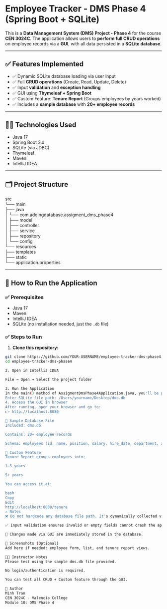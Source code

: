 # Employee Tracker - DMS Phase 4 (Spring Boot + SQLite)

This is a **Data Management System (DMS) Project - Phase 4** for the course **CEN 3024C**. The application allows users to **perform full CRUD operations** on employee records via a **GUI**, with all data persisted in a **SQLite database**.

---

## ✅ Features Implemented

- ✅ Dynamic SQLite database loading via user input
- ✅ Full **CRUD operations** (Create, Read, Update, Delete)
- ✅ Input **validation** and **exception handling**
- ✅ GUI using **Thymeleaf + Spring Boot**
- ✅ Custom Feature: **Tenure Report** (Groups employees by years worked)
- ✅ Includes a **sample database** with **20+ employee records**

---

## 🧑‍💻 Technologies Used

- Java 17
- Spring Boot 3.x
- SQLite (via JDBC)
- Thymeleaf
- Maven
- IntelliJ IDEA

---

## 🗂️ Project Structure

src </br>
└── main</br>
├── java</br>
│ └── com.addingdatabase.assigment_dms_phase4</br>
│ ├── model</br>
│ ├── controller</br>
│ ├── service</br>
│ ├── repository</br>
│ └── config</br>
└── resources</br>
├── templates</br>
├── static</br>
└── application.properties</br>

---

## 🚀 How to Run the Application

### ✅ Prerequisites

- Java 17
- Maven
- IntelliJ IDEA
- SQLite (no installation needed, just the `.db` file)

### ✅ Steps to Run

1. **Clone this repository:**

```bash
git clone https://github.com/YOUR-USERNAME/employee-tracker-dms-phase4.git
cd employee-tracker-dms-phase4

2. Open in IntelliJ IDEA

File → Open → Select the project folder

3. Run the Application
In the main() method of AssigmentDmsPhase4Application.java, you'll be prompted to enter a path to the SQLite database:
Enter SQLite file path: /Users/yourname/Desktop/dms.db
4. Access the GUI in browser
After running, open your browser and go to:
👉 http://localhost:8080

📂 Sample Database File
Included: dms.db

Contains: 20+ employee records

Schema: employees (id, name, position, salary, hire_date, department, active)

🧪 Custom Feature
Tenure Report groups employees into:

1–5 years

5+ years

You can access it at:

bash
Copy
Edit
http://localhost:8080/tenure
⚠️ Notes
❌ Do not hardcode any database file path. It's dynamically collected via terminal prompt.

✅ Input validation ensures invalid or empty fields cannot crash the app.

💾 Changes made via GUI are immediately stored in the database.

📸 Screenshots (Optional)
Add here if needed: employee form, list, and tenure report views.

👨‍🏫 Instructor Notes
Please test using the sample dms.db file provided.

No login/authentication is required.

You can test all CRUD + Custom feature through the GUI.

📎 Author
Minh Tran
CEN 3024C - Valencia College
Module 10: DMS Phase 4







